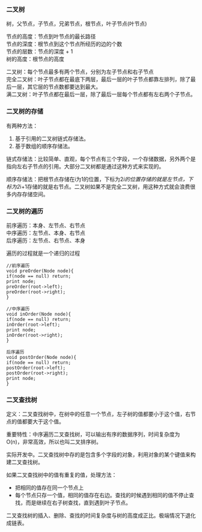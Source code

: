### 二叉树

树，父节点，子节点，兄弟节点，根节点，叶子节点(叶节点)

节点的高度：节点到叶节点的最长路径</br>
节点的深度：根节点到这个节点所经历的边的个数</br>
节点的层数：节点的深度 + 1</br>
树的高度：根节点的高度</br>

二叉树：每个节点最多有两个节点，分别为左子节点和右子节点</br>
完全二叉树：叶子节点都在最底下两层，最后一层的叶子节点都靠左排列，除了最后一层，其它层的节点数都要达到最大。</br>
满二叉树：叶子节点都在最后一层，除了最后一层每个节点都有左右两个子节点。


### 二叉树的存储

有两种方法：</br>
1.  基于引用的二叉树链式存储法。</br>
2.  基于数组的顺序存储法。

链式存储法：比较简单、直观，每个节点有三个字段，一个存储数据，另外两个是指向左右子节点的引用。大部分二叉树都是通过这种方式来实现的。

顺序存储法：把根节点存储在i为1的位置，下标为2*i的位置存储的就是左节点，下标为2*i+1存储的就是右节点。二叉树如果不是完全二叉树，用这种方式就会浪费很多内存存储空间。

### 二叉树的遍历

前序遍历：本身、左节点、右节点</br>
中序遍历：左节点、本身、右节点</br>
后序遍历：左节点、右节点、本身


遍历的过程就是一个递归的过程
	
	//前序遍历
	void preOrder(Node node){
	if(node == null) return;
	print node;
	preOrder(root->left);
	preOrder(root->right);
	}
	
	//中序遍历
	void inOrder(Node node){
	if(node == null) return;
	inOrder(root->left);
	print node;
	inOrder(root->right);
	}
	
	后序遍历
	void postOrder(Node node){
	if(node == null) return;
	postOrder(root->left);
	postOrder(root->right);
	print node;
	}


### 二叉查找树

定义：二叉查找树中，在树中的任意一个节点，左子树的值都要小于这个值，右节点的值都要大于这个值。

重要特性：中序遍历二叉查找树，可以输出有序的数据序列，时间复杂度为O(n)，非常高效，所以也叫二叉排序树。

实际开发中。二叉查找树中存的是包含多个字段的对象，利用对象的某个键值来构建二叉查找树。

如果二叉查找树中的值有重复的值，处理方法：

- 把相同的值存在同一个节点上
- 每个节点只存一个值，相同的值存在右边。查找的时候遇到相同的值不停止查找，而是继续在右子树查找，直到遇到叶子节点。

二叉查找树的插入、删除、查找的时间复杂度与树的高度成正比。极端情况下退化成链表。

